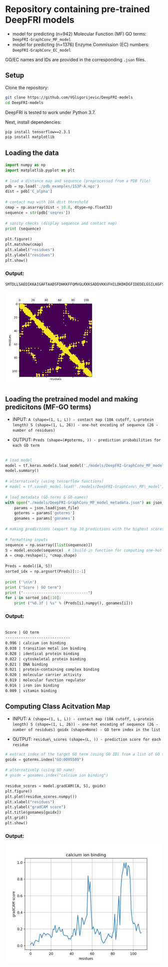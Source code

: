 # Repository containing pre-trained DeepFRI models

* model for predicting (n=942) Molecular Function (MF) GO terms: `DeepFRI-GraphConv_MF_model`
* model for predicting (n=1376) Enzyme Commission (EC) numbers: `DeepFRI-GraphConv_EC_model`

GO/EC names and IDs are provided in the corresponding `.json` files.

## Setup

Clone the repository:
```bash
git clone https://github.com/VGligorijevic/DeepFRI-models
cd DeepFRI-models
```

DeepFRI is tested to work under Python 3.7.

Next, install dependencies:
```bash
pip install tensorflow==2.3.1
pip install matplotlib
```

## Loading the data

```python
import numpy as np
import matplotlib.pyplot as plt

# load a distance map and sequence (preprocessed from a PDB file)
pdb = np.load('./pdb_examples/1S3P-A.npz')
dist = pdb['C_alpha']

# contact map with 10A dist threshold
cmap = np.asarray(dist < 10.0, dtype=np.float32)
sequence = str(pdb['seqres'])

# sanity checks (display sequence and contact map)
print (sequence)

plt.figure()
plt.matshow(cmap)
plt.xlabel("residues")
plt.ylabel("residues")
plt.show()

```
### Output:
```
SMTDLLSAEDIKKAIGAFTAADSFDHKKFFQMVGLKKKSADDVKKVFHILDKDKDGFIDEDELGSILKGFSSDARDLSAKETKTLMAAGDKDGDGKIGVEEFSTLVAES
```
<img src="figs/cmap_1s3pA.png" width="300" height="300">


## Loading the pretrained model and making predicitons (MF-GO terms)
* INPUT:
`
A (shape=(1, L, L)) - contact map (10A cutoff, L-protein length)
S (shape=(1, L, 26)) - one-hot encoding of sequence (26 - number of residues)
`

* OUTPUT:
`
Preds (shape=(#goterms, )) - prediction probabilities for each GO term
`


```python

# load model
model = tf.keras.models.load_model('./models/DeepFRI-GraphConv_MF_model')
model.summary()

# alternatively (using tensorflow functions)
# model = tf.saved\_model.load('./models/DeepFRI-GraphConv\_MF\_model')

# load metadata (GO-terms & GO-names)
with open("./models/DeepFRI-GraphConv_MF_model_metadata.json") as json_file:
    params = json.load(json_file)
    goterms = params['goterms']
    gonames = params['gonames']

# making predictions (export top 10 predictions with the highest scores)

# formatting inputs
sequence = np.asarray([list(sequence)])
S = model.encode(sequence)  # (build-in function for computing one-hot encoding)
A = cmap.reshape(1, *cmap.shape)

Preds = model([A, S])
sorted_idx = np.argsort(Preds)[::-1]

print ('\n\n')
print ("Score | GO term")
print ("-----------------------------")
for i in sorted_idx[:10]:
    print ("%0.3f | %s" % (Preds[i].numpy(), gonames[i]))
```
### Output:


```txt

Score | GO term
-----------------------------
0.996 | calcium ion binding
0.038 | transition metal ion binding
0.028 | identical protein binding
0.022 | cytoskeletal protein binding
0.021 | DNA binding
0.021 | protein-containing complex binding
0.020 | molecular carrier activity
0.019 | molecular function regulator
0.016 | iron ion binding
0.009 | vitamin binding
```


## Computing Class Acitvation Map
* INPUT:
`
A (shape=(1, L, L)) - contact map (10A cutoff, L-protein length)
S (shape=(1, L, 26)) - one-hot encoding of sequence (26 - number of residues)
goidx (shape=None) - GO term index in the list
`


* OUTPUT:
`
residue\_scores (shape=(L, )) - prediction score for each residue
`

```python
# extract index of the target GO term (using GO ID) from a list of GO terms
goidx = goterms.index("GO:0005509")

# alternatively (using GO name)
# goidx = gonames.index("calcium ion binding")

residue_scores = model.gradCAM([A, S], goidx)
plt.figure()
plt.plot(residue_scores.numpy())
plt.xlabel("residues")
plt.ylabel("gradCAM score")
plt.title(gonames[goidx])
plt.grid()
plt.show()
```


### Output:

<img src="figs/saliency.png">

